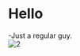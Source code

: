 # Hello
-Just a regular guy.<br>
![2](https://www.cbjq.com/uploadfile/2023/0609/20230609024433150.jpg)
